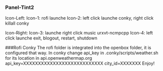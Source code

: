 ### Panel-Tint2
Icon-Left:
Icon-1: rofi launche
Icon-2: left click launche conky, right click killall conky

Icon-Right:
Icon-3: launche right click music urxvt-ncmpcpp
Icon-4: left click launche exit, blogout, restart, shutdown

###Rofi Conky
The rofi folder is integrated into the openbox folder, it is configured that way.
In conky change api_key in .conky/scripts/weather.sh for its location in
api.openweathermap.org
api_key=XXXXXXXXXXXXXXXXXXXXXXXXXXX
city_id=XXXXXXX 
Enjoy!
